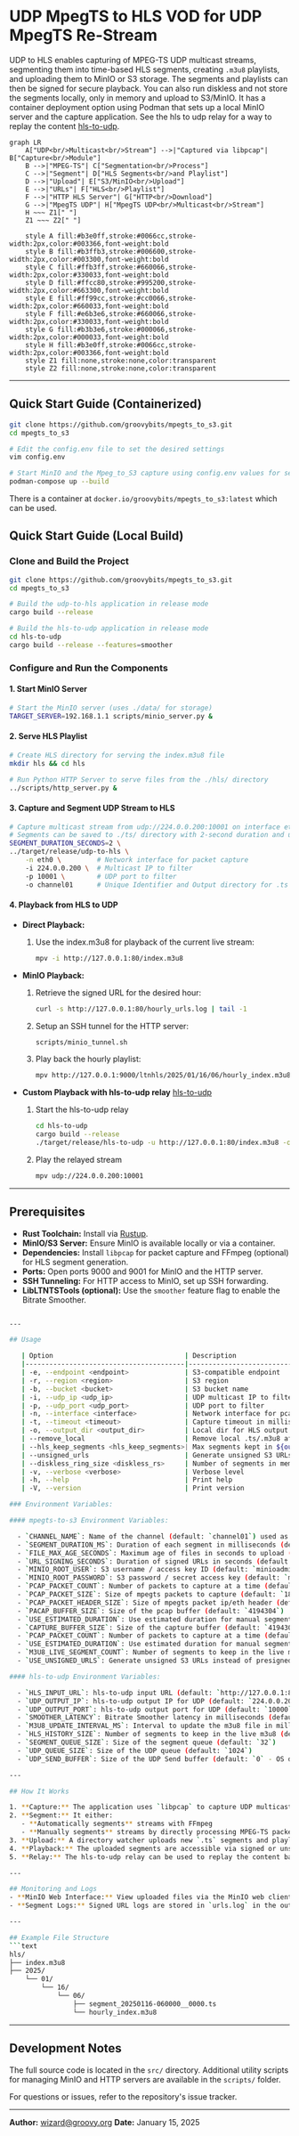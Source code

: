 # UDP MpegTS to HLS VOD for UDP MpegTS Re-Stream

UDP to HLS enables capturing of MPEG-TS UDP multicast streams, segmenting them into time-based HLS segments, creating `.m3u8` playlists, and uploading them to MinIO or S3 storage. The segments and playlists can then be signed for secure playback. You can also run diskless and not store the segments locally, only in memory and upload to S3/MinIO. It has a container deployment option using Podman that sets up a local MinIO server and the capture application. See the hls to udp relay for a way to replay the content [hls-to-udp](hls-to-udp/README.md).

```mermaid
graph LR
    A["UDP<br/>Multicast<br/>Stream"] -->|"Captured via libpcap"| B["Capture<br/>Module"]
    B -->|"MPEG-TS"| C["Segmentation<br/>Process"]
    C -->|"Segment"| D["HLS Segments<br/>and Playlist"]
    D -->|"Upload"| E["S3/MinIO<br/>Upload"]
    E -->|"URLs"| F["HLS<br/>Playlist"]
    F -->|"HTTP HLS Server"| G["HTTP<br/>Download"]
    G -->|"MpegTS UDP"| H["MpegTS UDP<br/>Multicast<br/>Stream"]
    H ~~~ Z1[" "]
    Z1 ~~~ Z2[" "]

    style A fill:#b3e0ff,stroke:#0066cc,stroke-width:2px,color:#003366,font-weight:bold
    style B fill:#b3ffb3,stroke:#006600,stroke-width:2px,color:#003300,font-weight:bold
    style C fill:#ffb3ff,stroke:#660066,stroke-width:2px,color:#330033,font-weight:bold
    style D fill:#ffcc80,stroke:#995200,stroke-width:2px,color:#663300,font-weight:bold
    style E fill:#ff99cc,stroke:#cc0066,stroke-width:2px,color:#660033,font-weight:bold
    style F fill:#e6b3e6,stroke:#660066,stroke-width:2px,color:#330033,font-weight:bold
    style G fill:#b3b3e6,stroke:#000066,stroke-width:2px,color:#000033,font-weight:bold
    style H fill:#b3e0ff,stroke:#0066cc,stroke-width:2px,color:#003366,font-weight:bold
    style Z1 fill:none,stroke:none,color:transparent
    style Z2 fill:none,stroke:none,color:transparent
```

---

## Quick Start Guide (Containerized)
```bash
git clone https://github.com/groovybits/mpegts_to_s3.git
cd mpegts_to_s3

# Edit the config.env file to set the desired settings
vim config.env

# Start MinIO and the Mpeg_to_S3 capture using config.env values for settings
podman-compose up --build
```

There is a container at `docker.io/groovybits/mpegts_to_s3:latest` which can be used.

## Quick Start Guide (Local Build)

### Clone and Build the Project 
```bash
git clone https://github.com/groovybits/mpegts_to_s3.git
cd mpegts_to_s3

# Build the udp-to-hls application in release mode
cargo build --release

# Build the hls-to-udp application in release mode
cd hls-to-udp
cargo build --release --features=smoother
```

### Configure and Run the Components
#### 1. Start MinIO Server
```bash
# Start the MinIO server (uses ./data/ for storage)
TARGET_SERVER=192.168.1.1 scripts/minio_server.py &
```

#### 2. Serve HLS Playlist
```bash
# Create HLS directory for serving the index.m3u8 file
mkdir hls && cd hls

# Run Python HTTP Server to serve files from the ./hls/ directory
../scripts/http_server.py &
```

#### 3. Capture and Segment UDP Stream to HLS
```bash
# Capture multicast stream from udp://224.0.0.200:10001 on interface eth0
# Segments can be saved to ./ts/ directory with 2-second duration and uploaded to S3/MinIO
SEGMENT_DURATION_SECONDS=2 \
../target/release/udp-to-hls \
    -n eth0 \         # Network interface for packet capture
    -i 224.0.0.200 \  # Multicast IP to filter
    -p 10001 \        # UDP port to filter
    -o channel01      # Unique Identifier and Output directory for .ts segments
```

#### 4. Playback from HLS to UDP
- **Direct Playback:**
  1. Use the index.m3u8 for playback of the current live stream:
     ```bash
     mpv -i http://127.0.0.1:80/index.m3u8
     ```

- **MinIO Playback:**
  1. Retrieve the signed URL for the desired hour:
     ```bash
     curl -s http://127.0.0.1:80/hourly_urls.log | tail -1
     ```
  2. Setup an SSH tunnel for the HTTP server:
     ```bash
     scripts/minio_tunnel.sh
     ```
  3. Play back the hourly playlist:
     ```bash
     mpv http://127.0.0.1:9000/ltnhls/2025/01/16/06/hourly_index.m3u8?...(signed_url_params)
     ```

- **Custom Playback with hls-to-udp relay** [hls-to-udp](hls-to-udp/README.md)
  1. Start the hls-to-udp relay
     ```bash
     cd hls-to-udp
     cargo build --release
     ./target/release/hls-to-udp -u http://127.0.0.1:80/index.m3u8 -o 224.0.0.200:10001
     ```
  2. Play the relayed stream
     ```bash
     mpv udp://224.0.0.200:10001
     ```
---

## Prerequisites

- **Rust Toolchain:** Install via [Rustup](https://rustup.rs/).
- **MinIO/S3 Server:** Ensure MinIO is available locally or via a container.
- **Dependencies:** Install `libpcap` for packet capture and FFmpeg (optional) for HLS segment generation.
- **Ports:** Open ports 9000 and 9001 for MinIO and the HTTP server.
- **SSH Tunneling:** For HTTP access to MinIO, set up SSH forwarding.
- **LibLTNTSTools (optional):** Use the `smoother` feature flag to enable the Bitrate Smoother.

```bash

---

## Usage

   | Option                                 | Description                                                  | Default                  |
   |----------------------------------------|--------------------------------------------------------------|--------------------------|
   | -e, --endpoint <endpoint>              | S3-compatible endpoint                                       | http://127.0.0.1:9000    |
   | -r, --region <region>                  | S3 region                                                    | us-east-1                |
   | -b, --bucket <bucket>                  | S3 bucket name                                               | hls                      |
   | -i, --udp_ip <udp_ip>                  | UDP multicast IP to filter                                   | 227.1.1.102              |
   | -p, --udp_port <udp_port>              | UDP port to filter                                           | 4102                     |
   | -n, --interface <interface>            | Network interface for pcap                                   | net1                     |
   | -t, --timeout <timeout>                | Capture timeout in milliseconds                              | 1000                     |
   | -o, --output_dir <output_dir>          | Local dir for HLS output and Channel Name/Key                | channel01                |
   | --remove_local                         | Remove local .ts/.m3u8 after uploading?                      |                          |
   | --hls_keep_segments <hls_keep_segments>| Max segments kept in ${output_Dir}.m3u8                      | 3                        |
   | --unsigned_urls                        | Generate unsigned S3 URLs instead of presigned URLs          |                          |
   | --diskless_ring_size <diskless_rs>     | Number of segments in memory buffer                          | 1                        |
   | -v, --verbose <verbose>                | Verbose level                                                | 0                        |
   | -h, --help                             | Print help                                                   |                          |
   | -V, --version                          | Print version                                                |                          |

### Environment Variables:

#### mpegts-to-s3 Environment Variables:

  - `CHANNEL_NAME`: Name of the channel (default: `channel01`) used as the subdirectory for HLS ts segments
  - `SEGMENT_DURATION_MS`: Duration of each segment in milliseconds (default: `1000`), (less than 1 second may not work well)
  - `FILE_MAX_AGE_SECONDS`: Maximum age of files in seconds to upload (default: `30`)
  - `URL_SIGNING_SECONDS`: Duration of signed URLs in seconds (default: `31104004`)
  - `MINIO_ROOT_USER`: S3 username / access key ID (default: `minioadmin`)
  - `MINIO_ROOT_PASSWORD`: S3 password / secret access key (default: `minioadmin`)
  - `PCAP_PACKET_COUNT`: Number of packets to capture at a time (default: `7`)
  - `PCAP_PACKET_SIZE`: Size of mpegts packets to capture (default: `188`)
  - `PCAP_PACKET_HEADER_SIZE`: Size of mpegts packet ip/eth header (default: `42`)
  - `PACAP_BUFFER_SIZE`: Size of the pcap buffer (default: `4194304`)
  - `USE_ESTIMATED_DURATION`: Use estimated duration for manual segmentation (default: `true`)
  - `CAPTURE_BUFFER_SIZE`: Size of the capture buffer (default: `4194304`)
  - `PCAP_PACKET_COUNT`: Number of packets to capture at a time (default: `7`)
  - `USE_ESTIMATED_DURATION`: Use estimated duration for manual segmentation (default: `false`)
  - `M3U8_LIVE_SEGMENT_COUNT`: Number of segments to keep in the live m3u8 (default: `3`)
  - `USE_UNSIGNED_URLS`: Generate unsigned S3 URLs instead of presigned URLs (default: `false`)

#### hls-to-udp Environment Variables:

  - `HLS_INPUT_URL`: hls-to-udp input URL (default: `http://127.0.0.1:80/channel01.m3u8`)
  - `UDP_OUTPUT_IP`: hls-to-udp output IP for UDP (default: `224.0.0.200`)
  - `UDP_OUTPUT_PORT`: hls-to-udp output port for UDP (default: `10000`)
  - `SMOOTHER_LATENCY`: Bitrate Smoother latency in milliseconds (default: `1000`)
  - `M3U8_UPDATE_INTERVAL_MS`: Interval to update the m3u8 file in milliseconds (default: `100`)
  - `HLS_HISTORY_SIZE`: Number of segments to keep in the live m3u8 (default: `1800`)
  - `SEGMENT_QUEUE_SIZE`: Size of the segment queue (default: `32`)
  - `UDP_QUEUE_SIZE`: Size of the UDP queue (default: `1024`)
  - `UDP_SEND_BUFFER`: Size of the UDP Send buffer (default: `0` - OS default)

---

## How It Works

1. **Capture:** The application uses `libpcap` to capture UDP multicast MPEG-TS packets on a specified interface.
2. **Segment:** It either:
   - **Automatically segments** streams with FFmpeg
   - **Manually segments** streams by directly processing MPEG-TS packets
3. **Upload:** A directory watcher uploads new `.ts` segments and playlists to S3 or MinIO.
4. **Playback:** The uploaded segments are accessible via signed or unsigned URLs, enabling HLS playback.
5. **Relay:** The hls-to-udp relay can be used to replay the content back as a multicast stream later or in real-time.

---

## Monitoring and Logs
- **MinIO Web Interface:** View uploaded files via the MinIO web client.
- **Segment Logs:** Signed URL logs are stored in `urls.log` in the output directory.

---

## Example File Structure
```text
hls/
├── index.m3u8
├── 2025/
    └── 01/
        └── 16/
            └── 06/
                ├── segment_20250116-060000__0000.ts
                └── hourly_index.m3u8
```
---

## Development Notes

The full source code is located in the `src/` directory. Additional utility scripts for managing MinIO and HTTP servers are available in the `scripts/` folder.

For questions or issues, refer to the repository's issue tracker.

---

**Author:** wizard@groovy.org
**Date:** January 15, 2025

